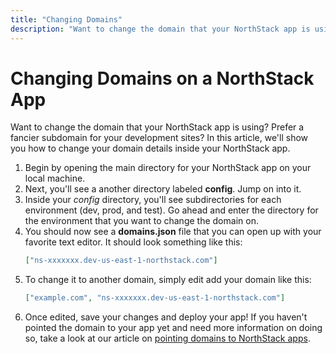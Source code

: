 ```yaml
---
title: "Changing Domains"
description: "Want to change the domain that your NorthStack app is using? Prefer a fancier subdomain for your development sites? In this article, we'll show you how to change your domain details inside your NorthStack app."
---
```


# Changing Domains on a NorthStack App

Want to change the domain that your NorthStack app is using? Prefer a fancier subdomain for your development sites? In this article, we'll show you how to change your domain details inside your NorthStack app.

1. Begin by opening the main directory for your NorthStack app on your local machine.
2. Next, you'll see a another directory labeled **config**. Jump on into it.
3. Inside your *config* directory, you'll see subdirectories for each environment (dev, prod, and test). Go ahead and enter the directory for the environment that you want to change the domain on.
4. You should now see a **domains.json** file that you can open up with your favorite text editor. It should look something like this:
   ```json
   ["ns-xxxxxxx.dev-us-east-1-northstack.com"]
   ```
5. To change it to another domain, simply edit add your domain like this:
   ```json
   ["example.com", "ns-xxxxxxx.dev-us-east-1-northstack.com"]
   ```
6. Once edited, save your changes and deploy your app! If you haven't pointed the domain to your app yet and need more information on doing so, take a look at our article on [pointing domains to NorthStack apps](/general/pointing-domains/).